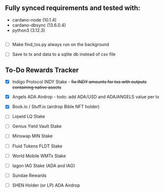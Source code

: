 ## Fully synced requirements and tested with:

* cardano-node (10.1.4)
* cardano-dbsync (13.6.0.4)
* python3 (3.12.3)

##
- [ ] Make find_txs.py always run on the background
- [ ] Save to tx and data to a sqlite db instead of csv file


## To-Do Rewards Tracker
- [X] Indigo Protocol INDY Stake - ~~fix INDY amounts for txs with outputs containing native assets~~
- [X] Angels ADA Airdrop - todo: add ADA/USD and ADA/ANGELS value per tx
- [X] Book.io / Stuff.io (airdrop Bible NFT holder)
- [ ] Liqwid LQ Stake
- [ ] Genius Yield Vault Stake
- [ ] Minswap MIN Stake
- [ ] Fluid Tokens FLDT Stake
- [ ] World Mobile WMTx Stake
- [ ] Iagon IAG Stake (ADA and IAG)
- [ ] Sundae Rewards
- [ ] SHEN Holder (or LP) ADA Airdrop

